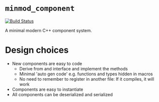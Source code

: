# `minmod_component`

[![Build Status](https://travis-ci.org/nathanrosspowell/minmod_component.svg?branch=master)](https://travis-ci.org/nathanrosspowell/minmod_component)

A minimal modern C++ component system.

# Design choices

* New components are easy to code
  - Derive from and interface and implement the methods
  - Minimal 'auto gen code' e.g. functions and types hidden in macros
  - No need to remember to register in another file: If it compiles, it will work
* Components are easy to instantiate
* All components can be deserialized and serialized
